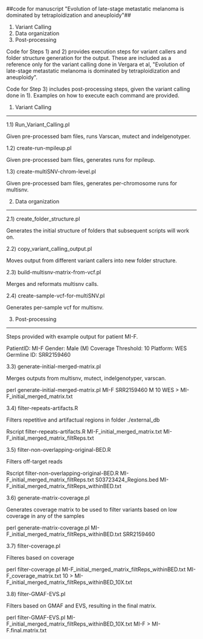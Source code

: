 ##code for manuscript "Evolution of late-stage metastatic melanoma is dominated by tetraploidization and aneuploidy"##
 
1) Variant Calling
2) Data organization
3) Post-processing

Code for Steps 1) and 2) provides execution steps for variant callers and folder structure generation for the output. These are included as a reference only for the variant calling done in Vergara et al, "Evolution of late-stage metastatic melanoma is dominated by tetraploidization and aneuploidy".   

Code for Step 3) includes post-processing steps, given the variant calling done in 1). Examples on how to execute each command are provided. 

1) Variant Calling
------------------

1.1) Run_Variant_Calling.pl

Given pre-processed bam files, runs Varscan, mutect and indelgenotyper.

1.2) create-run-mpileup.pl

Given pre-processed bam files, generates runs for mpileup.

1.3) create-multiSNV-chrom-level.pl
 
Given pre-processed bam files, generates per-chromosome runs for multisnv.

2) Data organization
--------------------

2.1) create_folder_structure.pl 

Generates the initial structure of folders that subsequent scripts will work on.

2.2) copy_variant_calling_output.pl 

Moves output from different variant callers into new folder structure.

2.3) build-multisnv-matrix-from-vcf.pl

Merges and reformats multisnv calls.

2.4) create-sample-vcf-for-multiSNV.pl  

Generates per-sample vcf for multisnv.

3) Post-processing
------------------ 

Steps provided with example output for patient MI-F.

PatientID: MI-F
Gender: Male (M)
Coverage Threshold: 10
Platform: WES
Germline ID: SRR2159460

3.3) generate-initial-merged-matrix.pl

Merges outputs from multisnv, mutect, indelgenotyper, varscan.

perl generate-initial-merged-matrix.pl MI-F SRR2159460 M 10 WES > MI-F_initial_merged_matrix.txt

3.4) filter-repeats-artifacts.R

Filters repetitive and artifactual regions in folder ./external_db

Rscript filter-repeats-artifacts.R  MI-F_initial_merged_matrix.txt  MI-F_initial_merged_matrix_filtReps.txt 

3.5) filter-non-overlapping-original-BED.R

Filters off-target reads

Rscript filter-non-overlapping-original-BED.R MI-F_initial_merged_matrix_filtReps.txt S03723424_Regions.bed MI-F_initial_merged_matrix_filtReps_withinBED.txt

3.6) generate-matrix-coverage.pl

Generates coverage matrix to be used to filter variants based on low coverage in any of the samples 

perl generate-matrix-coverage.pl MI-F_initial_merged_matrix_filtReps_withinBED.txt SRR2159460

3.7) filter-coverage.pl

Filteres based on coverage

perl filter-coverage.pl MI-F_initial_merged_matrix_filtReps_withinBED.txt MI-F_coverage_matrix.txt 10 > MI-F_initial_merged_matrix_filtReps_withinBED_10X.txt 

3.8) filter-GMAF-EVS.pl

Filters based on GMAF and EVS, resulting in the final matrix.

perl filter-GMAF-EVS.pl MI-F_initial_merged_matrix_filtReps_withinBED_10X.txt MI-F > MI-F.final.matrix.txt

